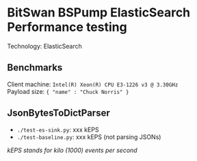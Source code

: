 # BitSwan BSPump ElasticSearch Performance testing

Technology: ElasticSearch


## Benchmarks

Client machine: `Intel(R) Xeon(R) CPU E3-1226 v3 @ 3.30GHz`  
Payload size:  `{ "name" : "Chuck Norris" }`  


## JsonBytesToDictParser

 * `./test-es-sink.py`: xxx kEPS
 * `./test-baseline.py`: xxx kEPS (not parsing JSONs)


*kEPS stands for kilo (1000) events per second*

